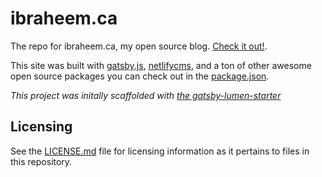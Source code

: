 # ibraheem.ca

The repo for ibraheem.ca, my open source blog. [Check it out!](https://ibraheem.ca/).

This site was built with [gatsby.js](https://www.gatsbyjs.org/), [netlifycms](https://github.com/netlify/netlify-cms), and a ton of other awesome open source packages you can check out in the [package.json](https://github.com/ibraheemdev/ibraheemca/blob/master/package.json).

*This project was initally scaffolded with [the gatsby-lumen-starter](https://github.com/alxshelepenok/gatsby-starter-lumen)*

## Licensing

See the [LICENSE.md](https://github.com/ibraheemdev/ibraheemca/blob/master/LICENSE.md) file for licensing information as it pertains to files in this repository.
